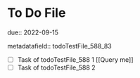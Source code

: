 # To Do File

due:: 2022-09-15

metadatafield:: todoTestFile_588\_83

- [ ] Task of todoTestFile_588 1 [[Query me]]
- [ ] Task of todoTestFile_588 2
